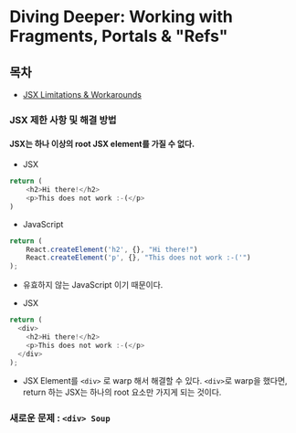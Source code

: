 # Diving Deeper: Working with Fragments, Portals & "Refs"

## 목차

- [JSX Limitations & Workarounds](#JSX-제한-사항-및-해결-방법)

### JSX 제한 사항 및 해결 방법

#### JSX는 하나 이상의 root JSX element를 가질 수 없다.

- JSX

```js
return (
    <h2>Hi there!</h2>
    <p>This does not work :-(</p>
)
```

- JavaScript

```js
return (
    React.createElement('h2', {}, "Hi there!")
    React.createElement('p', {}, "This does not work :-('")
);
```

- 유효하지 않는 JavaScript 이기 때문이다.

- JSX

```js
return (
  <div>
    <h2>Hi there!</h2>
    <p>This does not work :-(</p>
  </div>
);
```

- JSX Element를 `<div>` 로 warp 해서 해결할 수 있다. `<div>`로 warp을 했다면, return 하는 JSX는 하나의 root 요소만 가지게 되는 것이다.

### 새로운 문제 : `<div> Soup`
